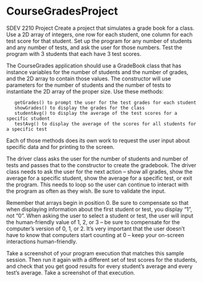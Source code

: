 # CourseGradesProject
SDEV 2210 Project
Create a project that simulates a grade book for a class. Use a 2D array of integers, one row for each student, one column for each test score for that student. Set up the program for any number of students and any number of tests, and ask the user for those numbers. Test the program with 3 students that each have 3 test scores.

The CourseGrades application should use a GradeBook class that has instance variables for the number of students and the number of grades, and the 2D array to contain those values. The constructor will use parameters for the number of students and the number of tests to instantiate the 2D array of the proper size. Use these methods:

       getGrades() to prompt the user for the test grades for each student
       showGrades() to display the grades for the class
       studentAvg() to display the average of the test scores for a specific student
       testAvg() to display the average of the scores for all students for a specific test

Each of those methods does its own work to request the user input about specific data and for printing to the screen.

The driver class asks the user for the number of students and number of tests and passes that to the constructor to create the gradebook. The driver class needs to ask the user for the next action – show all grades, show the average for a specific student, show the average for a specific test, or exit the program. This needs to loop so the user can continue to interact with the program as often as they wish. Be sure to validate the input.

Remember that arrays begin in position 0. Be sure to compensate so that when displaying information about the first student or test, you display “1”, not “0”. When asking the user to select a student or test, the user will input the human-friendly value of 1, 2, or 3 – be sure to compensate for the computer’s version of 0, 1, or 2. It’s very important that the user doesn’t have to know that computers start counting at 0 – keep your on-screen interactions human-friendly.

Take a screenshot of your program execution that matches this sample session. Then run it again with a different set of test scores for the students, and check that you get good results for every student’s average and every test’s average. Take a screenshot of that execution.
